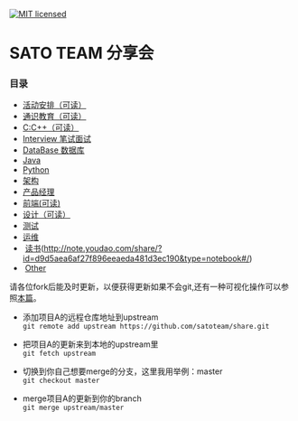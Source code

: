 [![MIT licensed](https://img.shields.io/badge/license-MIT-blue.svg)](https://github.com/satoteam/share/blob/master/LICENSE)
# SATO TEAM 分享会

### 目录  
-  [活动安排（可读）](https://github.com/satoteam/share/tree/master/活动安排)
-  [通识教育（可读）](https://github.com/satoteam/share/tree/master/%E9%80%9A%E8%AF%86%E6%95%99%E8%82%B2)
-  [C:C++（可读）](https://github.com/satoteam/share/tree/master/C:C%2B%2B)
-  [Interview 笔试面试]()
-  [DataBase 数据库]()
-  [Java]()
-  [Python](可读)
-  [架构]()
-  [产品经理]()
-  [前端(可读)](https://github.com/satoteam/share/tree/master/%E5%89%8D%E7%AB%AF)
-  [设计（可读）](https://github.com/satoteam/share/tree/master/%E8%AE%BE%E8%AE%A1)
-  [测试]()
-  [运维]()
-  [读书](可下载的电子版书籍)(http://note.youdao.com/share/?id=d9d5aea6af27f896eeaeda481d3ec190&type=notebook#/)
-  [Other]()

请各位fork后能及时更新，以便获得更新如果不会git,还有一种可视化操作可以参照[本篇](http://www.cnblogs.com/rubylouvre/archive/2013/01/24/2874694.html)。

- 添加项目A的远程仓库地址到upstream    
```git remote add upstream https://github.com/satoteam/share.git```

- 把项目A的更新来到本地的upstream里    
```git fetch upstream ```

- 切换到你自己想要merge的分支，这里我用举例：master  
```git checkout master```

- merge项目A的更新到你的branch  
```git merge upstream/master```
